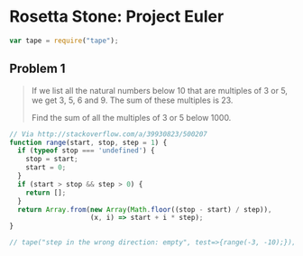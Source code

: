 # Rosetta Stone: Project Euler

~~~js
var tape = require("tape");
~~~

## Problem 1
> If we list all the natural numbers below 10 that are multiples of 3 or 5, we get 3, 5, 6 and 9. The sum of these multiples is 23.
>
> Find the sum of all the multiples of 3 or 5 below 1000.



~~~js
// Via http://stackoverflow.com/a/39930823/500207
function range(start, stop, step = 1) {
  if (typeof stop === 'undefined') {
    stop = start;
    start = 0;
  }
  if (start > stop && step > 0) {
    return [];
  }
  return Array.from(new Array(Math.floor((stop - start) / step)),
                    (x, i) => start + i * step);
}

~~~

~~~js
// tape("step in the wrong direction: empty", test=>{range(-3, -10);});

~~~
